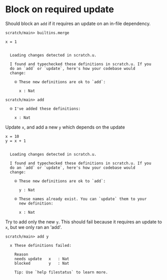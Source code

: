 # Block on required update

Should block an `add` if it requires an update on an in-file dependency.

``` ucm :hide
scratch/main> builtins.merge
```

``` unison
x = 1
```

``` ucm :added-by-ucm

  Loading changes detected in scratch.u.

  I found and typechecked these definitions in scratch.u. If you
  do an `add` or `update`, here's how your codebase would
  change:

    ⍟ These new definitions are ok to `add`:
    
      x : Nat
```

``` ucm
scratch/main> add

  ⍟ I've added these definitions:

    x : Nat
```

Update `x`, and add a new `y` which depends on the update

``` unison
x = 10
y = x + 1
```

``` ucm :added-by-ucm

  Loading changes detected in scratch.u.

  I found and typechecked these definitions in scratch.u. If you
  do an `add` or `update`, here's how your codebase would
  change:

    ⍟ These new definitions are ok to `add`:
    
      y : Nat
    
    ⍟ These names already exist. You can `update` them to your
      new definition:
    
      x : Nat
```

Try to add only the new `y`. This should fail because it requires an update to `x`, but we only ran an 'add'.

``` ucm :error
scratch/main> add y

  x These definitions failed:

    Reason
    needs update   x   : Nat
    blocked        y   : Nat

    Tip: Use `help filestatus` to learn more.
```
